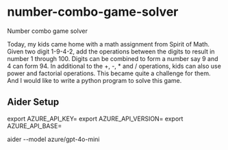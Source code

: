 # number-combo-game-solver
Number combo game solver

Today, my kids came home with a math assignment from Spirit of Math. Given two digit 1-9-4-2, add the operations between the digits to result in number 1 through 100. Digits can be combined to form a number say 9 and 4 can form 94. In additional to the +, -, * and / operations, kids can also use power and factorial operations. This became quite a challenge for them. And I would like to write a python program to solve this game.

## Aider Setup
export AZURE_API_KEY=
export AZURE_API_VERSION=
export AZURE_API_BASE=

aider --model azure/gpt-4o-mini